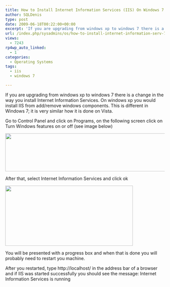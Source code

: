 ```yaml
---
title: How to Install Internet Information Services (IIS) On Windows 7
author: SQLDenis
type: post
date: 2009-06-18T00:22:00+00:00
excerpt: 'If you are upgrading from windows xp to windows 7 there is a change in the way you install Internet Information Services. On windows xp you would install IIS from add/remove windows components. This is different in Windows 7; it is very similar how it i&hellip;'
url: /index.php/sysadmins/os/how-to-install-internet-information-serv-7/
views:
  - 7243
rp4wp_auto_linked:
  - 1
categories:
  - Operating Systems
tags:
  - iis
  - windows 7

---
```

If you are upgrading from windows xp to windows 7 there is a change in the way you install Internet Information Services. On windows xp you would install IIS from add/remove windows components. This is different in Windows 7; it is very similar how it is done on Vista.

Go to Control Panel and click on Programs, on the following screen click on Turn Windows features on or off (see image below)

<div class="image_block">
  <a href="/wp-content/uploads/blogs/All/IIS1.PNG?mtime=1357140507"><img alt="" src="/wp-content/uploads/blogs/All/IIS1.PNG?mtime=1357140507" width="663" height="120" /></a>
</div>

After that, select Internet Information Services and click ok

<div class="image_block">
  <a href="/wp-content/uploads/blogs/All/IIS2.PNG?mtime=1357140588"><img alt="" src="/wp-content/uploads/blogs/All/IIS2.PNG?mtime=1357140588" width="403" height="190" /></a>
</div>

You will be presented with a progress box and when that is done you will probably need to restart you machine.

After you restarted, type http://localhost/ in the address bar of a browser and if IIS was started successfully you should see the message: Internet Information Services is running